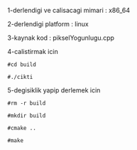 1-derlendigi ve calisacagi mimari : x86_64

2-derlendigi platform		  : linux

3-kaynak kod			  : pikselYogunlugu.cpp

4-calistirmak icin
	
	#cd build
	
	#./cikti


5-degisiklik yapip derlemek icin
	
	#rm -r build
	
	#mkdir build
	
	#cmake ..
	
	#make
